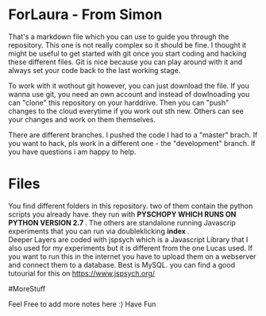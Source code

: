 # ForLaura - From Simon

That's a markdown file which you can use to guide you through the repository. 
This one is not really complex so it should be fine.
I thought it might be useful to get started with git once you start coding and hacking these different files.
Git is nice because you can play around with it and always set your code back to the last working stage.

To work with it wothout git however, you can just download the file.
If you wanna use git, you need an own account and instead of dowlnoading you can "clone" this repository on your harddrive.
Then you can "push" changes to the cloud everytime if you work out sth new.
Others can see your changes and work on them themselves.

There are different branches. I pushed the code I had to a "master" brach. If you want to hack, pls work
in a different one - the "development" branch.
If you have questions i am happy to help.

# Files

You find different folders in this repository. 
two of them contain the python scripts you already have.
they run with <strong> PYSCHOPY WHICH RUNS ON PYTHON VERSION 2.7 </strong>.
The others are standalone running Javascrip experiments that you can run via doubleklicking 
<strong> index </strong>. <br>
Deeper Layers are coded with jspsych which is a Javascript Library that I also used for my experiments but 
it is different from the one Lucas used. If you want to run this in the internet you have to upload them on a webserver and connect them
to a database. Best is MySQL.
you can find a good tutourial for this on https://www.jspsych.org/

#MoreStuff

Feel Free to add more notes here :)
Have Fun